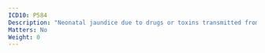 ```yaml
---
ICD10: P584
Description: "Neonatal jaundice due to drugs or toxins transmitted from mother or given to newborn"
Matters: No
Weight: 0
---
```


